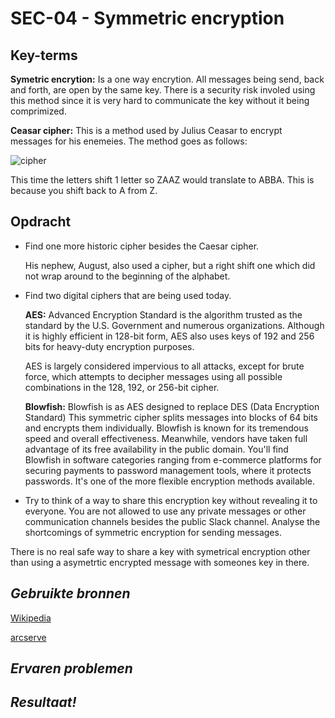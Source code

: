 **SEC-04 - Symmetric encryption**
===
**Key-terms**
---

**Symetric encrytion:** Is a one way encrytion. All messages being send, back and forth, are open by the same key. There is a security risk involed using this method since it is very hard to communicate the key without it being comprimized. 

**Ceasar cipher:** This is a method used by Julius Ceasar to encrypt messages for his enemeies. The method goes as follows:

![cipher](https://dadstuffsite.com/wp-content/uploads/2022/12/Basic-Shift-Graphic-reduced-1024x408.jpg?ezimgfmt=ng:webp/ngcb1)

This time the letters shift 1 letter so ZAAZ would translate to ABBA. This is because you shift back to A from Z.

**Opdracht**
---
- Find one more historic cipher besides the Caesar cipher.

    His nephew, August, also used a cipher, but a right shift one which did not wrap around to the beginning of the alphabet.

- Find two digital ciphers that are being used today.

    **AES:** Advanced Encryption Standard  is the algorithm trusted as the standard by the U.S. Government and numerous organizations. Although it is highly efficient in 128-bit form, AES also uses keys of 192 and 256 bits for heavy-duty encryption purposes.

    AES is largely considered impervious to all attacks, except for brute force, which attempts to decipher messages using all possible combinations in the 128, 192, or 256-bit cipher.

    **Blowfish:** Blowfish is as AES designed to replace DES (Data Encryption Standard) This symmetric cipher splits messages into blocks of 64 bits and encrypts them individually. Blowfish is known for its tremendous speed and overall effectiveness. Meanwhile, vendors have taken full advantage of its free availability in the public domain. You'll find Blowfish in software categories ranging from e-commerce platforms for securing payments to password management tools, where it protects passwords. It's one of the more flexible encryption methods available.


- Try to think of a way to share this encryption key without revealing it to everyone. You are not allowed to use any private messages or other communication channels besides the public Slack channel. Analyse the shortcomings of symmetric encryption for sending messages.

There is no real safe way to share a key with symetrical encryption other than using a asymetrtic encrypted message with someones key in there. 






*Gebruikte bronnen*
---

[Wikipedia](https://en.wikipedia.org/wiki/Caesar_cipher)

[arcserve](https://www.arcserve.com/blog/5-common-encryption-algorithms-and-unbreakables-future)

*Ervaren problemen*
---




*Resultaat!*
---


